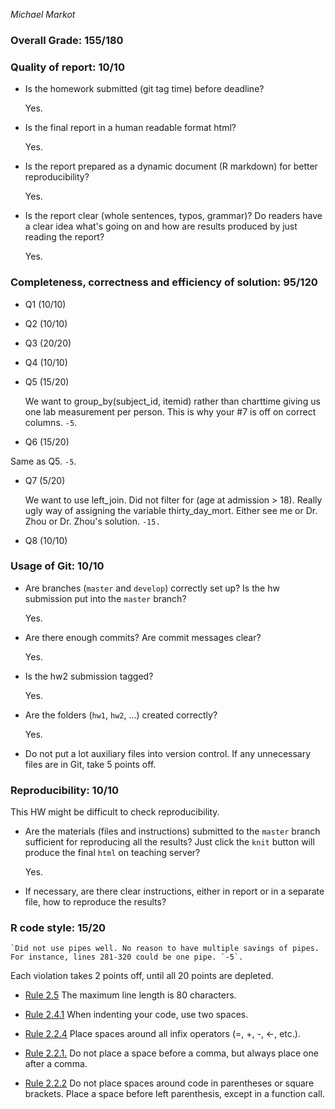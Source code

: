*Michael Markot*

### Overall Grade: 155/180

### Quality of report: 10/10

-   Is the homework submitted (git tag time) before deadline? 

    Yes.
  
-   Is the final report in a human readable format html? 

    Yes.
  
-   Is the report prepared as a dynamic document (R markdown) for better reproducibility?

    Yes.
  
-   Is the report clear (whole sentences, typos, grammar)? Do readers have a clear idea what's going on and how are results produced by just reading the report? 

    Yes.
  
### Completeness, correctness and efficiency of solution: 95/120

- Q1 (10/10)

- Q2 (10/10)

- Q3 (20/20)

- Q4 (10/10)

- Q5 (15/20)

    We want to group_by(subject_id, itemid) rather than charttime giving us one lab measurement per person. This is why your #7 is off on correct columns. `-5`.
    
- Q6 (15/20)

Same as Q5. `-5`.

- Q7 (5/20)

    We want to use left_join. Did not filter for  (age at admission > 18). Really ugly way of assigning the variable thirty_day_mort. Either see me or Dr. Zhou or Dr. Zhou's solution. `-15.`

- Q8 (10/10)

	    
### Usage of Git: 10/10

-   Are branches (`master` and `develop`) correctly set up? Is the hw submission put into the `master` branch?

    Yes.
  
-   Are there enough commits? Are commit messages clear? 
       
    Yes.
     
-   Is the hw2 submission tagged? 

    Yes.
  
-   Are the folders (`hw1`, `hw2`, ...) created correctly? 
  
    Yes.
  
-   Do not put a lot auxiliary files into version control. If any unnecessary files are in Git, take 5 points off.

### Reproducibility: 10/10

This HW might be difficult to check reproducibility. 

-   Are the materials (files and instructions) submitted to the `master` branch sufficient for reproducing all the results? Just click the `knit` button will produce the final `html` on teaching server? 

    Yes.
  
-   If necessary, are there clear instructions, either in report or in a separate file, how to reproduce the results?

### R code style: 15/20

    `Did not use pipes well. No reason to have multiple savings of pipes. For instance, lines 281-320 could be one pipe. `-5`.

Each violation takes 2 points off, until all 20 points are depleted.

-   [Rule 2.5](https://style.tidyverse.org/syntax.html#long-lines) The maximum line length is 80 characters.  

-   [Rule 2.4.1](https://style.tidyverse.org/syntax.html#indenting) When indenting your code, use two spaces.  

-   [Rule 2.2.4](https://style.tidyverse.org/syntax.html#infix-operators) Place spaces around all infix operators (=, +, -, &lt;-, etc.).  

-   [Rule 2.2.1.](https://style.tidyverse.org/syntax.html#commas) Do not place a space before a comma, but always place one after a comma.  

-   [Rule 2.2.2](https://style.tidyverse.org/syntax.html#parentheses) Do not place spaces around code in parentheses or square brackets. Place a space before left parenthesis, except in a function call.
